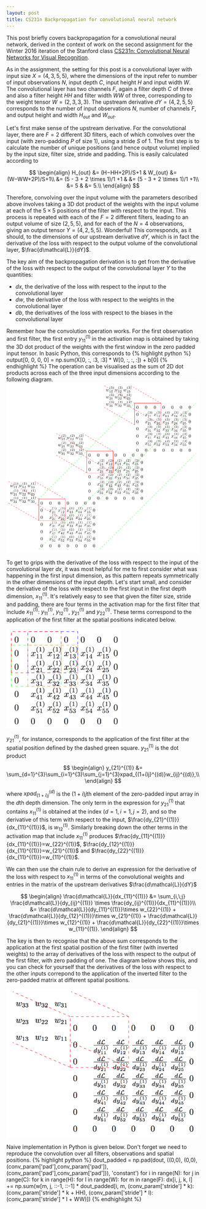 ```yaml
---
layout: post
title: CS231n Backpropagation for convolutional neural network
---
```

This post briefly covers backpropagation for a convolutional neural network, derived in the context of work on the second assignment for the Winter 2016 iteration of the Stanford class [CS231n: Convolutional Neural Networks for Visual Recognition](http://cs231n.stanford.edu/index.html).

As in the assignment, the setting for this post is a convolutional layer with input size $X = \left(  4,  3,  5,  5\right)$, where the dimensions of the input refer to number of input observations $N$, input depth $C$, input height $H$ and input width $W$. The convolutional layer has two channels $F$, again a filter depth $C$ of three and also a filter height $HH$ and filter width $WW$ of three, corresponding to the weight tensor $W = \left(2, 3, 3, 3\right)$. The upstream derivative $dY = \left(4, 2, 5, 5\right)$ corresponds to the number of input observations $N$, number of channels $F$, and output height and width $H_{out}$ and $W_{out}$.

Let's first make sense of the upstream derivative. For the convolutional layer, there are $F = 2$ different 3D filters, each of which convolves over the input (with zero-padding $P$ of size 1), using a stride  $S$ of 1. The first step is to calculate the number of unique positions (and hence output volume) implied by the input size, filter size, stride and padding. This is easily calculated according to

$$
\begin{align}
H_{out} &= (H−HH+2P)/S+1 & W_{out} &= (W−WW+2P)/S+1\\
&= (5 - 3 + 2 \times 1)/1 +1 & &= (5 - 3 + 2 \times 1)/1 +1\\
&= 5 & &= 5.\\
\end{align}
$$

Therefore, convolving over the input volume with the parameters described above involves taking a 3D dot product of the weights with the input volume at each of the $5 \times 5$ positions of the filter with respect to the input. This process is repeated with each of the $F = 2$ different filters, leading to an output volume of size $\left(2, 5, 5\right)$, and for each of the $N = 4$ observations, giving an output tensor $Y = \left(4, 2, 5, 5\right)$. Wonderful! This corresponds, as it should, to the dimensions of our upstream derivative $dY$, which is in fact the derivative of the loss with respect to the output volume of the convolutional layer, $\frac{d\mathcal{L}}{dY}$. 

The key aim of the backpropagation derivation is to get from the derivative of the loss with respect to the output of the convolutional layer $Y$ to the quantities:
- $dx$, the derivative of the loss with respect to the input to the convolutional layer
- $dw$, the derivative of the loss with respect to the weights in the convolutional layer
- $db$, the derivatives of the loss with respect to the biases in the convolutional layer

Remember how the convolution operation works. For the first observation and first filter, the first entry $y_{11}^{(1)}$ in the activation map is obtained by taking the 3D dot product of the weights with the first window in the zero padded input tensor. In basic Python, this corresponds to
{% highlight python %}
output[0, 0, 0, 0] = np.sum(X[0, :, :3, :3] * W[0, :, :, :]) + b[0]
{% endhighlight %}
The operation can be visualised as the sum of 2D dot products across each of the three input dimensions according to the following diagram.
<img src="/images/3d_dot_index.png" width="700">
<!---![_config.yml]({{ site.baseurl }}/images/convolution1.png)-->
To get to grips with the derivative of the loss with respect to the input of the convolutional layer $dx$, it was most helpful for me to first consider what was happening in the first input dimension, as this pattern repeats symmetrically in the other dimensions of the input depth. Let's start small, and consider the derivative of the loss with respect to the first input in the first depth dimension, $x_{11}^{(1)}$. It's relatively easy to see that given the filter size, stride and padding, there are four terms in the activation map for the first filter that include $x_{11}^{(1)}$: $y_{11}^{(1)}$, $y_{12}^{(1)}$, $y_{21}^{(1)}$ and $y_{22}^{(1)}$. These terms correspond to the application of the first filter at the spatial positions indicated below.

<img src="/images/spatial_positions_dashed.png" width="300">

$y_{21}^{(1)}$, for instance, corresponds to the application of the first filter at the spatial position defined by the dashed green square. $y_{21}^{(1)}$ is the dot product

$$
\begin{align}
y_{21}^{(1)} &= \sum_{d=1}^{3}\sum_{i=1}^{3}\sum_{j=1}^{3}xpad_{(1+i)j}^{(d)}w_{ij}^{(d)},\\
\end{align}
$$

where $xpad_{(1+i)j}^{(d)}$ is the $(1+i)j$th element of the zero-padded input array in the $d$th depth dimension. The only term in the expression for $y_{21}^{(1)}$ that contains $x_{11}^{(1)}$ is obtained at the index $(d=1, i=1, j=2)$, and so the derivative of this term with respect to the input, $\frac{dy_{21}^{(1)}}{dx_{11}^{(1)}}$, is $w_{12}^{(1)}$. Similarly breaking down the other terms in the activation map that include $x_{11}^{(1)}$ produces $\frac{dy_{11}^{(1)}}{dx_{11}^{(1)}}=w_{22}^{(1)}$, $\frac{dy_{12}^{(1)}}{dx_{11}^{(1)}}=w_{21}^{(1)}$ and $\frac{dy_{22}^{(1)}}{dx_{11}^{(1)}}=w_{11}^{(1)}$.

We can then use the chain rule to derive an expression for the derivative of the loss with respect to $x_{11}^{(1)}$ in terms of the convolutional weights and entries in the matrix of the upstream derivatives $\frac{d\mathcal{L}}{dY}$

$$
\begin{align}
\frac{d\mathcal{L}}{dx_{11}^{(1)}} &= \sum_{i,\;j} \frac{d\mathcal{L}}{dy_{ij}^{(1)}} \times \frac{dy_{ij}^{(1)}}{dx_{11}^{(1)}}\\
&= \frac{d\mathcal{L}}{dy_{11}^{(1)}}\times w_{22}^{(1)} + \frac{d\mathcal{L}}{dy_{12}^{(1)}}\times w_{21}^{(1)} + \frac{d\mathcal{L}}{dy_{21}^{(1)}}\times w_{12}^{(1)} + \frac{d\mathcal{L}}{dy_{22}^{(1)}}\times w_{11}^{(1)}.
\end{align}
$$

The key is then to recognise that the above sum corresponds to the application at the first spatial position of the first filter (with inverted weights) to the array of derivatives of the loss with respect to the output of the first filter, with zero padding of one. The diagram below shows this, and you can check for yourself that the derivatives of the loss with respect to the other inputs correpond to the application of the inverted filter to the zero-padded matrix at different spatial positions.

<img src="/images/inverted_filter.png" width="500">

Naive implementation in Python is given below. Don't forget we need to reproduce the convolution over all filters, observations and spatial positions.
{% highlight python %}
dout_padded = np.pad(dout, ((0,0), (0,0), (conv_param['pad'],conv_param['pad']), (conv_param['pad'],conv_param['pad'])), 'constant')
  for i in range(N):
    for j in range(C):
      for k in range(H):
        for l in range(W):
          for m in range(F):
            dx[i, j, k, l] += np.sum(w[m, j, ::-1, ::-1] * dout_padded[i, m, (conv_param['stride'] * k): (conv_param['stride'] * k + HH), (conv_param['stride'] * l): (conv_param['stride'] * l + WW)])
{% endhighlight %}
